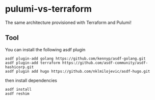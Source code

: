 # pulumi-vs-terraform

The same architecture provisioned with Terraform and Pulumi!

## Tool

You can install the following asdf plugin

```shell
asdf plugin-add golang https://github.com/kennyp/asdf-golang.git
asdf plugin-add terraform https://github.com/asdf-community/asdf-hashicorp.git
asdf plugin add hugo https://github.com/nklmilojevic/asdf-hugo.git
```

then install dependencies

```shell
asdf install
asdf reshim
```

